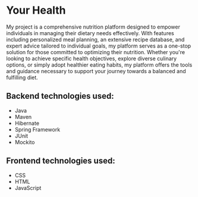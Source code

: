<h1>Your Health</h1>

My project is a comprehensive nutrition platform designed to empower individuals in managing their dietary needs effectively. 
With features including personalized meal planning, an extensive recipe database, and expert advice tailored to individual goals,
my platform serves as a one-stop solution for those committed to optimizing their nutrition. Whether you're looking to achieve specific health objectives,
explore diverse culinary options, or simply adopt healthier eating habits, my platform offers the tools and guidance necessary to support your journey towards a balanced and fulfilling diet.

<h2>Backend technologies used:</h2>
<ul>
  <li>Java</li>
  <li>Maven</li>
  <li>Hibernate</li>
  <li>Spring Framework</li>
  <li>JUnit</li>
  <li>Mockito</li>
</ul>

<h2>Frontend technologies used:</h2>

<ul>
  <li>CSS</li>
  <li>HTML</li>
  <li>JavaScript</li>
</ul>


